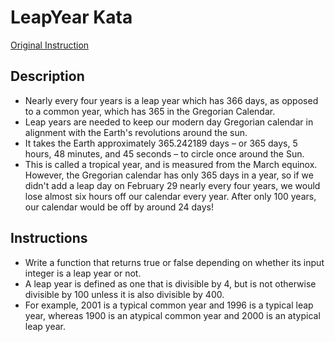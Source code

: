 # LeapYear Kata

[Original Instruction](https://github.com/cleancodedojo/leap-years-kata)

## Description

- Nearly every four years is a leap year which has 366 days, as opposed to a common year, which has 365 in the Gregorian Calendar.
- Leap years are needed to keep our modern day Gregorian calendar in alignment with the Earth's revolutions around the sun.
- It takes the Earth approximately 365.242189 days – or 365 days, 5 hours, 48 minutes, and 45 seconds – to circle once around the Sun.
- This is called a tropical year, and is measured from the March equinox.
However, the Gregorian calendar has only 365 days in a year, so if we didn't add a leap day on February 29 nearly every four years, we would lose almost six hours off our calendar every year. After only 100 years, our calendar would be off by around 24 days!

## Instructions

- Write a function that returns true or false depending on whether its input integer is a leap year or not.
- A leap year is defined as one that is divisible by 4, but is not otherwise divisible by 100 unless it is also divisible by 400.
- For example, 2001 is a typical common year and 1996 is a typical leap year, whereas 1900 is an atypical common year and 2000 is an atypical leap year.

